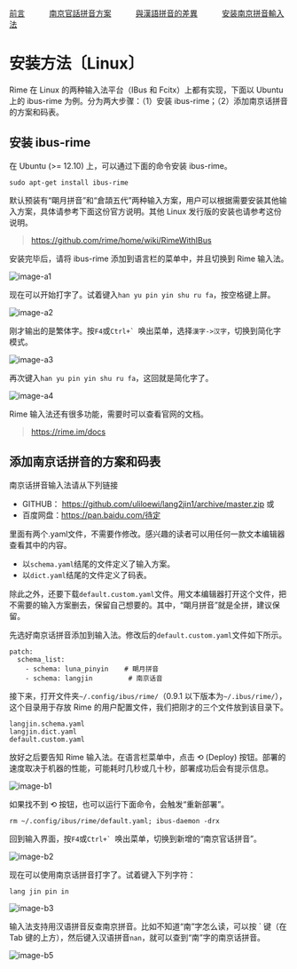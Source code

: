 
<tr>
<td><a style="margin-right: 40px;" href="https://uliloewi.github.io/LangJinPinIn/CiwnIwn">前言</a></td>
<td ><a style="margin-right: 40px;" href="https://uliloewi.github.io/LangJinPinIn/PinInFangAng">南京官話拼音方案</a></td>
<td ><a style="margin-right: 40px;" href="https://uliloewi.github.io/LangJinPinIn/LinIwnChaI">與漢語拼音的差異</a></td>
<td ><a style="margin-right: 40px;" href="https://uliloewi.github.io/LangJinPinIn/angzhuangfa">安装南京拼音輸入法</a></td>
</tr>

# 安装方法〔Linux〕



Rime 在 Linux 的两种输入法平台（IBus 和 Fcitx）上都有实现，下面以 Ubuntu 上的 ibus-rime 为例。分为两大步骤：（1）安装 ibus-rime；（2）添加南京话拼音的方案和码表。

## 安装 ibus-rime

在 Ubuntu (>= 12.10) 上，可以通过下面的命令安装 ibus-rime。

```
sudo apt-get install ibus-rime
```

默认预装有“朙月拼音”和“倉頡五代”两种输入方案，用户可以根据需要安装其他输入方案，具体请参考下面这份官方说明。其他 Linux 发行版的安装也请参考这份说明。

> https://github.com/rime/home/wiki/RimeWithIBus

安装完毕后，请将 ibus-rime 添加到语言栏的菜单中，并且切换到 Rime 输入法。

![image-a1]

现在可以开始打字了。试着键入`han yu pin yin shu ru fa`，按空格键上屏。

![image-a2]

刚才输出的是繁体字。按`F4`或```Ctrl+` ```唤出菜单，选择`漢字->汉字`，切换到简化字模式。

![image-a3]

再次键入`han yu pin yin shu ru fa`，这回就是简化字了。

![image-a4]

Rime 输入法还有很多功能，需要时可以查看官网的文档。

> https://rime.im/docs

## 添加南京话拼音的方案和码表

南京话拼音输入法请从下列链接

- GITHUB： https://github.com/uliloewi/lang2jin1/archive/master.zip
或
- 百度网盘：https://pan.baidu.com/待定

里面有两个.yaml文件，不需要作修改。感兴趣的读者可以用任何一款文本编辑器查看其中的内容。

- 以`schema.yaml`结尾的文件定义了输入方案。
- 以`dict.yaml`结尾的文件定义了码表。

除此之外，还要下载`default.custom.yaml`文件。用文本编辑器打开这个文件，把不需要的输入方案删去，保留自己想要的。其中，“朙月拼音”就是全拼，建议保留。

先选好南京话拼音添加到输入法。修改后的`default.custom.yaml`文件如下所示。

```
patch:
  schema_list:
    - schema: luna_pinyin    # 朙月拼音
    - schema: langjin         # 南京话音
```

接下来，打开文件夹`~/.config/ibus/rime/`（0.9.1 以下版本为`~/.ibus/rime/`），这个目录用于存放 Rime 的用户配置文件，我们把刚才的三个文件放到该目录下。

```
langjin.schema.yaml
langjin.dict.yaml
default.custom.yaml
```

放好之后要告知 Rime 输入法。在语言栏菜单中，点击 ⟲ (Deploy) 按钮。部署的速度取决于机器的性能，可能耗时几秒或几十秒，部署成功后会有提示信息。

![image-b1]

如果找不到 ⟲ 按钮，也可以运行下面命令，会触发“重新部署”。

```
rm ~/.config/ibus/rime/default.yaml; ibus-daemon -drx
```

回到输入界面，按`F4`或```Ctrl+` ```唤出菜单，切换到新增的“南京官话拼音”。

![image-b2]

现在可以使用南京话拼音打字了。试着键入下列字符：

```
lang jin pin in
```

![image-b3]


输入法支持用汉语拼音反查南京拼音。比如不知道“南”字怎么读，可以按 \` 键（在 Tab 键的上方），然后键入汉语拼音`nan`，就可以查到“南”字的南京话拼音。

![image-b5]

[image-a1]: https://ww1.sinaimg.cn/large/006mIeATgw1f3w2sk9mixj30dw0b4wer.jpg
[image-a2]: https://ww2.sinaimg.cn/large/006mIeATgw1f3w2skoehbj30dw0b474q.jpg
[image-a3]: https://ww2.sinaimg.cn/large/006mIeATgw1f3w2slew6nj30dw0b4mxl.jpg
[image-a4]: https://ww2.sinaimg.cn/large/006mIeATgw1f3w2sm4khpj30dw0b4dge.jpg

[image-b1]: https://ww4.sinaimg.cn/large/006mIeATgw1f3w2sn2efdj30dw0b40t0.jpg
[image-b2]: https://uliloewi.github.io/LangJinPinIn/img/ibusB2.jpg
[image-b3]: https://uliloewi.github.io/LangJinPinIn/img/ibusB3.jpg
[image-b5]: https://uliloewi.github.io/LangJinPinIn/img/ibusB5.jpg
